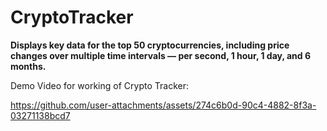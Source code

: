 # CryptoTracker

**Displays key data for the top 50 cryptocurrencies, including price changes over multiple time intervals — per second, 1 hour, 1 day, and 6 months.**

Demo Video for working of Crypto Tracker:


https://github.com/user-attachments/assets/274c6b0d-90c4-4882-8f3a-03271138bcd7


